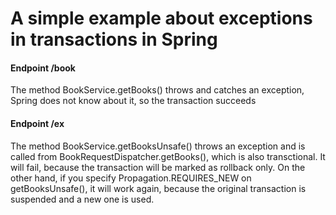 # A simple example about exceptions in transactions in Spring

#### Endpoint /book
The method BookService.getBooks() throws and catches an exception,
Spring does not know about it, so the transaction succeeds


#### Endpoint /ex
The method BookService.getBooksUnsafe() throws an exception and is 
called from BookRequestDispatcher.getBooks(), which is also transctional. 
It will fail, because the transaction will be marked as rollback only. 
On the other hand, if you specify Propagation.REQUIRES_NEW on getBooksUnsafe(), 
it will work again, because the original transaction is suspended 
and a new one is used.  